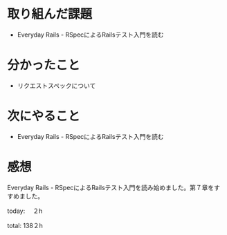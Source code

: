 #  取り組んだ課題
- Everyday Rails - RSpecによるRailsテスト入門を読む


# 分かったこと
- リクエストスペックについて

  
# 次にやること
- Everyday Rails - RSpecによるRailsテスト入門を読む



# 感想
Everyday Rails - RSpecによるRailsテスト入門を読み始めました。第７章をすすめました。 

today: 　２h

total: 138２h
